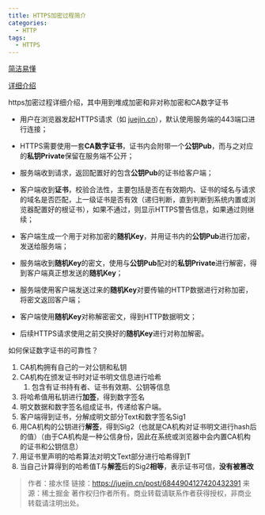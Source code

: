 ```yaml
---
title: HTTPS加密过程简介
categories: 
  - HTTP
tags: 
  - HTTPS
---
```

[简洁易懂](https://juejin.cn/post/6844903795776815117)

[详细介绍](https://juejin.cn/post/6844904127420432391)

 https加密过程详细介绍，其中用到堆成加密和非对称加密和CA数字证书

- 用户在浏览器发起HTTPS请求（如 [juejin.cn](https://juejin.cn/user/747323638163768)），默认使用服务端的443端口进行连接；

- HTTPS需要使用一套**CA数字证书**，证书内会附带一个**公钥Pub**，而与之对应的**私钥Private**保留在服务端不公开；

- 服务端收到请求，返回配置好的包含**公钥Pub**的证书给客户端；

- 客户端收到**证书**，校验合法性，主要包括是否在有效期内、证书的域名与请求的域名是否匹配，上一级证书是否有效（递归判断，直到判断到系统内置或浏览器配置好的根证书），如果不通过，则显示HTTPS警告信息，如果通过则继续；
- 客户端生成一个用于对称加密的**随机Key**，并用证书内的**公钥Pub**进行加密，发送给服务端；
- 服务端收到**随机Key**的密文，使用与**公钥Pub**配对的**私钥Private**进行解密，得到客户端真正想发送的**随机Key**；
- 服务端使用客户端发送过来的**随机Key**对要传输的HTTP数据进行对称加密，将密文返回客户端；
- 客户端使用**随机Key**对称解密密文，得到HTTP数据明文；
- 后续HTTPS请求使用之前交换好的**随机Key**进行对称加解密。

如何保证数字证书的可靠性？

1. CA机构拥有自己的一对公钥和私钥
2. CA机构在颁发证书时对证书明文信息进行哈希
   1. 包含有证书持有者、证书有效期、公钥等信息
3. 将哈希值用私钥进行**加签**，得到数字签名
4. 明文数据和数字签名组成证书，传递给客户端。
5. 客户端得到证书，分解成明文部分Text和数字签名Sig1
6. 用CA机构的公钥进行**解签**，得到Sig2（也就是CA机构对证书明文进行hash后的值）（由于CA机构是一种公信身份，因此在系统或浏览器中会内置CA机构的证书和公钥信息）
7. 用证书里声明的哈希算法对明文Text部分进行哈希得到T
8. 当自己计算得到的哈希值T与**解签**后的Sig2**相等**，表示证书可信，**没有被篡改**

>
> 作者：接水怪
> 链接：<https://juejin.cn/post/6844904127420432391>
> 来源：稀土掘金
> 著作权归作者所有。商业转载请联系作者获得授权，非商业转载请注明出处。
